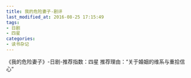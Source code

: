 ```yaml
---
title: 我的危险妻子-剧评
last_modified_at: 2016-08-25 17:15:49
tags:
- 日剧
- 四星
categories:
- 读书杂记
---
```

《我的危险妻子》-日剧-推荐指数：四星
推荐理由：“关于婚姻的维系与重拾信心”
<!-- more -->
